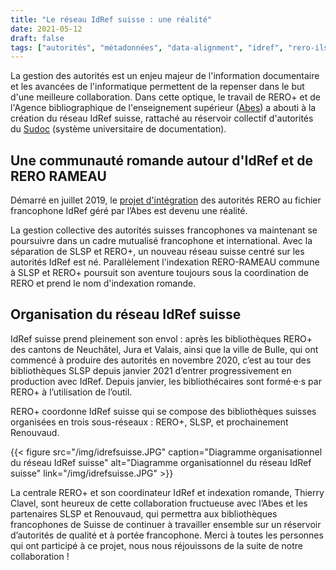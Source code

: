 ```yaml
---
title: "Le réseau IdRef suisse : une réalité"
date: 2021-05-12
draft: false
tags: ["autorités", "métadonnées", "data-alignment", "idref", "rero-ils", "slsp"]
---
```


La gestion des autorités est un enjeu majeur de l'information documentaire et les avancées de l'informatique permettent de la repenser dans le but d'une meilleure collaboration. Dans cette optique, le travail de RERO+ et de l'Agence bibliographique de l'enseignement supérieur ([Abes](https://abes.fr/)) a abouti à la création du réseau IdRef suisse, rattaché au réservoir collectif d'autorités du [Sudoc](http://www.sudoc.abes.fr) (système universitaire de documentation).

<!--more-->

## Une communauté romande autour d'IdRef et de RERO RAMEAU

Démarré en juillet 2019, le [projet d'intégration](/vers-l-integration-des-autorites-rero-dans-le-referentiel-francophone-idref/) des autorités RERO au fichier francophone IdRef géré par l’Abes est devenu une réalité.

La gestion collective des autorités suisses francophones va maintenant se poursuivre dans un cadre mutualisé francophone et international. Avec la séparation de SLSP et RERO+, un nouveau réseau suisse centré sur les autorités IdRef est né. Parallèlement l'indexation RERO-RAMEAU commune à SLSP et RERO+ poursuit son aventure toujours sous la coordination de RERO et prend le nom d'indexation romande. 

## Organisation du réseau IdRef suisse

IdRef suisse prend pleinement son envol : après les bibliothèques RERO+ des cantons de Neuchâtel, Jura et Valais, ainsi que la ville de Bulle, qui ont commencé à produire des autorités en novembre 2020, c’est au tour des bibliothèques SLSP depuis janvier 2021 d’entrer progressivement en production avec IdRef. Depuis janvier, les bibliothécaires sont formé·e·s par RERO+ à l’utilisation de l’outil.

RERO+ coordonne IdRef suisse qui se compose des bibliothèques suisses organisées en trois sous-réseaux : RERO+, SLSP, et prochainement Renouvaud.

{{< figure src="/img/idrefsuisse.JPG" caption="Diagramme organisationnel du réseau IdRef suisse" alt="Diagramme organisationnel du réseau IdRef suisse" link="/img/idrefsuisse.JPG" >}}

La centrale RERO+ et son coordinateur IdRef et indexation romande, Thierry Clavel, sont heureux de cette collaboration fructueuse avec l’Abes et les partenaires SLSP et Renouvaud, qui permettra aux bibliothèques francophones de Suisse de continuer à travailler ensemble sur un réservoir d’autorités de qualité et à portée francophone. Merci à toutes les personnes qui ont participé à ce projet, nous nous réjouissons de la suite de notre collaboration !